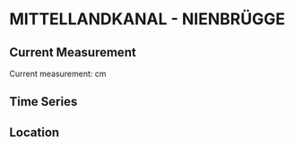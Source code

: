 # MITTELLANDKANAL - NIENBRÜGGE

## Current Measurement

Current measurement: <Value topic="rivers/pegel-online/MLK/NIENBRÜGGE/measurementValue"/> cm

## Time Series

<TimeSeries topic="rivers/pegel-online/MLK/NIENBRÜGGE/measurementValue" period="week" />

## Location

<WorldMap>
  <Marker lat="52.379195781573294" lon="9.228531529696014" labelTopic="rivers/pegel-online/MLK/NIENBRÜGGE" />
</WorldMap>

